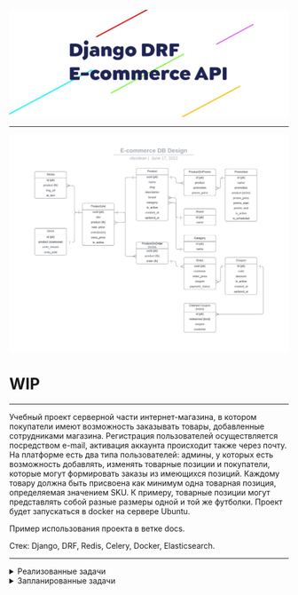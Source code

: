 ![drf_e_commerce](/img/drf_e.jpg)
___

![db_design](/img/db_design.jpeg)

# WIP

___
Учебный проект серверной части интернет-магазина, в котором покупатели имеют возможность заказывать товары, добавленные сотрудниками магазина. Регистрация пользователей осуществляется посредством e-mail, активация аккаунта происходит также через почту. На платформе есть два типа пользователей: админы, у которых есть возможность добавлять, изменять товарные позиции и покупатели, которые могут формировать заказы из имеющихся позиций. Каждому товару должна быть присвоена как минимум одна товарная позиция, определяемая значением SKU. К примеру, товарные позиции могут представлять собой разные размеры одной и той же футболки. Проект будет запускаться в docker на сервере Ubuntu.

Пример использования проекта в ветке docs.

Стек: Django, DRF, Redis, Celery, Docker, Elasticsearch.
___
<details>
<summary>Реализованные задачи</summary>
    &check; готов костяк базы данных: Order, Product, ProductUnit, M2M model tables<br>
    &check; имплементирована расширенная модель пользователей<br>
    &check; сериализаторы и вьюсеты для модели товаров и заказа<br>
    &check; возможность создания заказа покупателем<br>
    &check; настройка Docker-compose<br>
    &check; jwt-аутентификация; активация аккаунта с помощью токена через e-mail.<br>
    &check; разграничение прав пользователей на доступ к информации<br>
    &check; реализация логики остатков товара, невозможно создать заказ если количество позиций в заказе выше остатков на складе<br>
    &check; реализация промо-акций на определенные типы товара; применение купона к заказу, купон можно активировать только один раз<br>
</details>

<details>
<summary>Запланированные задачи</summary>
    - деплой на AWS<br>
    - Elasticsearch<br>
    - статистика продаж<br>
    - написание юнит-тестов, создание фикстур<br>
</details>
